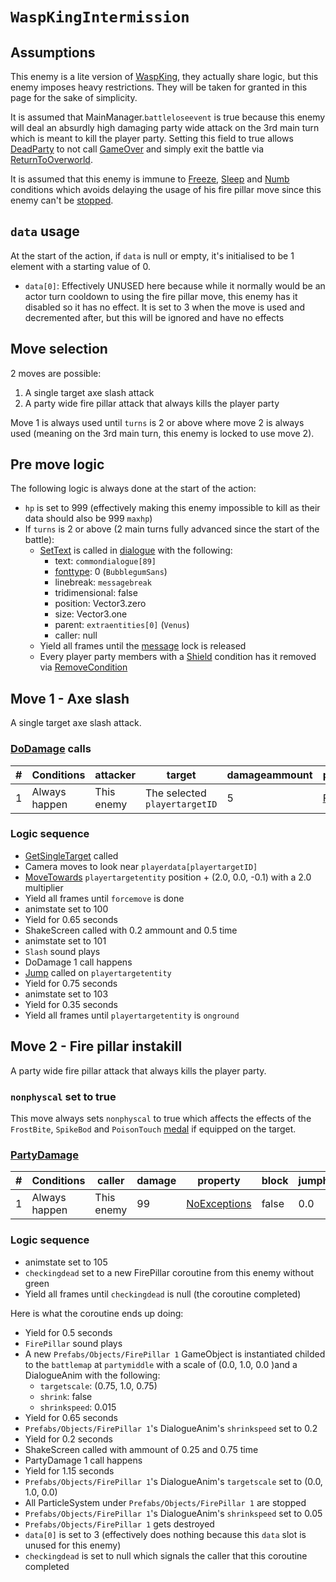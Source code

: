 # `WaspKingIntermission`

## Assumptions
This enemy is a lite version of [WaspKing](WaspKing.md), they actually share logic, but this enemy imposes heavy restrictions. They will be taken for granted in this page for the sake of simplicity.

It is assumed that MainManager.`battleloseevent` is true because this enemy will deal an absurdly high damaging party wide attack on the 3rd main turn which is meant to kill the player party. Setting this field to true allows [DeadParty](../../Battle%20flow/Terminal%20coroutines/DeadParty.md) to not call [GameOver](../../Battle%20flow/Terminal%20coroutines/GameOver.md) and simply exit the battle via [ReturnToOverworld](../../Battle%20flow/Terminal%20coroutines/ReturnToOverworld.md).

It is assumed that this enemy is immune to [Freeze](../../Actors%20states/BattleCondition/Freeze.md), [Sleep](../../Actors%20states/BattleCondition/Sleep.md) and [Numb](../../Actors%20states/BattleCondition/Numb.md) conditions which avoids delaying the usage of his fire pillar move since this enemy can't be [stopped](../../Actors%20states/IsStopped.md).

## `data` usage
At the start of the action, if `data` is null or empty, it's initialised to be 1 element with a starting value of 0.

- `data[0]`: Effectively UNUSED here because while it normally would be an actor turn cooldown to using the fire pillar move, this enemy has it disabled so it has no effect. It is set to 3 when the move is used and decremented after, but this will be ignored and have no effects

## Move selection
2 moves are possible:

1. A single target axe slash attack
2. A party wide fire pillar attack that always kills the player party

Move 1 is always used until `turns` is 2 or above where move 2 is always used (meaning on the 3rd main turn, this enemy is locked to use move 2).

## Pre move logic
The following logic is always done at the start of the action:

- `hp` is set to 999 (effectively making this enemy impossible to kill as their data should also be 999 `maxhp`)
- If `turns` is 2 or above (2 main turns fully advanced since the start of the battle):
    - [SetText](../../SetText/SetText.md) is called in [dialogue](../../SetText/Dialogue%20mode.md#dialogue-mode) with the following:
        - text: `commondialogue[89]`
        - [fonttype](../../SetText/Notable%20states.md#fonttype): 0 (`BubblegumSans`)
        - linebreak: `messagebreak`
        - tridimensional: false
        - position: Vector3.zero
        - size: Vector3.one
        - parent: `extraentities[0]` (`Venus`)
        - caller: null
    - Yield all frames until the [message](../../SetText/Notable%20states.md#message) lock is released
    - Every player party members with a [Shield](../../Actors%20states/BattleCondition/Shield.md) condition has it removed via [RemoveCondition](../../Actors%20states/Conditions%20methods/RemoveCondition.md)

## Move 1 - Axe slash
A single target axe slash attack.

### [DoDamage](../../Damage%20pipeline/DoDamage.md) calls

|#|Conditions|attacker|target|damageammount|property|overrides|block|
|-:|---|---|---|---|---|---|---|
|1|Always happen|This enemy|The selected `playertargetID`|5|[Flip](../../Damage%20pipeline/AttackProperty.md)|null|`commandsuccess`|

### Logic sequence

- [GetSingleTarget](../../Actors%20states/Targetting/GetRandomAvaliablePlayer.md#getsingletarget) called
- Camera moves to look near `playerdata[playertargetID]`
- [MoveTowards](../../../Entities/EntityControl/EntityControl%20Methods.md#movetowards) `playertargetentity` position + (2.0, 0.0, -0.1) with a 2.0 multiplier
- Yield all frames until `forcemove` is done
- animstate set to 100
- Yield for 0.65 seconds
- ShakeScreen called with 0.2 ammount and 0.5 time
- animstate set to 101
- `Slash` sound plays
- DoDamage 1 call happens
- [Jump](../../../Entities/EntityControl/EntityControl%20Methods.md#jump) called on `playertargetentity`
- Yield for 0.75 seconds
- animstate set to 103
- Yield for 0.35 seconds
- Yield all frames until `playertargetentity` is `onground`

## Move 2 - Fire pillar instakill
A party wide fire pillar attack that always kills the player party.

### `nonphyscal` set to true
This move always sets `nonphyscal` to true which affects the effects of the `FrostBite`, `SpikeBod` and `PoisonTouch` [medal](../Enums%20and%20IDs/Medal.md) if equipped on the target.

### [PartyDamage](../../Damage%20pipeline/PartyDamage.md)

|#|Conditions|caller|damage|property|block|jumpheight|spinammount|jumpevenonblock|overrides|
|-:|---------|-----|-------|-------|-----|----------|-----------|--------------|---------|
|1|Always happen|This enemy|99|[NoExceptions](../../Damage%20pipeline/AttackProperty.md)|false|0.0|Vector3.zero|false|null|

### Logic sequence

- animstate set to 105
- `checkingdead` set to a new FirePillar coroutine from this enemy without green
- Yield all frames until `checkingdead` is null (the coroutine completed)

Here is what the coroutine ends up doing:

- Yield for 0.5 seconds
- `FirePillar` sound plays
- A new `Prefabs/Objects/FirePillar 1` GameObject is instantiated childed to the `battlemap` at `partymiddle` with a scale of (0.0, 1.0, 0.0 )and a DialogueAnim with the following:
    - `targetscale`: (0.75, 1.0, 0.75)
    - `shrink`: false
    - `shrinkspeed`: 0.015
- Yield for 0.65 seconds
- `Prefabs/Objects/FirePillar 1`'s DialogueAnim's `shrinkspeed` set to 0.2
- Yield for 0.2 seconds
- ShakeScreen called with ammount of 0.25 and 0.75 time
- PartyDamage 1 call happens
- Yield for 1.15 seconds
- `Prefabs/Objects/FirePillar 1`'s DialogueAnim's `targetscale` set to (0.0, 1.0, 0.0)
- All ParticleSystem under `Prefabs/Objects/FirePillar 1` are stopped
- `Prefabs/Objects/FirePillar 1`'s DialogueAnim's `shrinkspeed` set to 0.05
- `Prefabs/Objects/FirePillar 1` gets destroyed
- `data[0]` is set to 3 (effectively does nothing because this `data` slot is unused for this enemy)
- `checkingdead` is set to null which signals the caller that this coroutine completed
